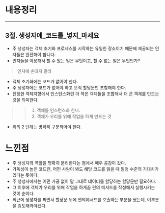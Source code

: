 # 내용정리

---

## 3절. 생성자에_코드를_넣지_마세요

- 주 생성자는 객체 초기화 프로세스를 시작하는 유일한 장소이기 때문에 제공되는 인자들은 완전해야 합니다.
- 인자들을 이용해서 할 수 있는 일은 무엇이고, 할 수 없는 일은 무엇인가?

> 인자에 손대지 말라

- 객체 초기화에는 코드가 없어야 한다.
- 주 생성자에는 코드가 없어야 하고 오직 할당문만 포함해야 한다.
- 진정한 객체지향에서 인스턴스화란 더 작은 객체들을 조합해서 더 큰 객체를 만드는 것을 의미한다.

>> 1. 객체를 인스턴스화 한다.
>> 2. 객체가 우리를 위해 작업을 하게 만드는 것

- 위의 2 단계는 명확히 구분되어야 한다.


# 느낀점

- 주 생성자의 역할을 명확히 분리한다는 점에서 매우 공감이 갔다.
- 가독성이 높은 코드란, 어떤 사람이 봐도 해당 코드를 읽을 때 일정 수준의 기대치가 있다는 뜻이다.
- 주 생성자에서는 어떤 가공 없이 말 그대로 데이터를 할당하는 할당문만 필요하다.
- 그 이후에 객체가 우리를 위해 작업을 하게끔 편의 메서드를 작성해서 실행시키는 것이 순이다.
- 최근에 생성자를 짜면서 할당문 뒤에 편의메서드를 호출하는 부분을 짰는데, 이부분을 검토해봐야겠다.
